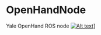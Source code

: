 # OpenHandNode
Yale OpenHand ROS node
[![Alt text](https://img.youtube.com/vi/rFynmiRN2RY/0.jpg)](https://www.youtube.com/watch?v=rFynmiRN2RY)]
